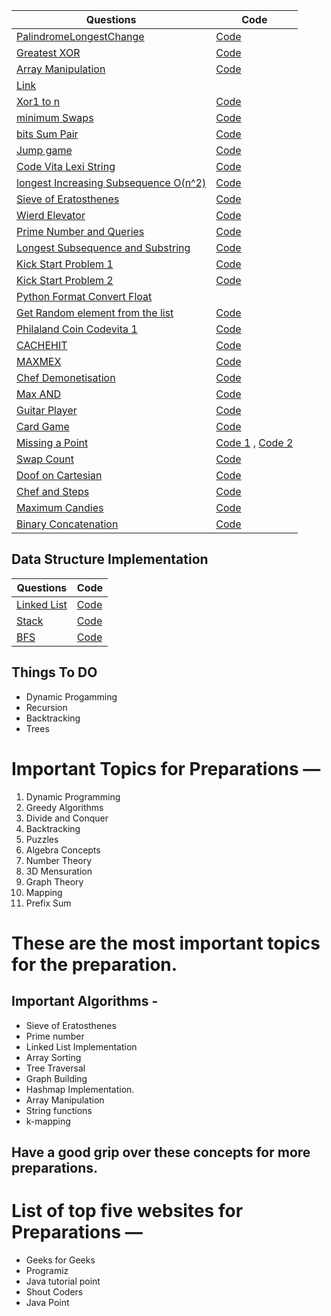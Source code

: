 | Questions                                                                                                                                    | Code                                               |
| -------------------------------------------------------------------------------------------------------------------------------------------- | -------------------------------------------------- |
| [PalindromeLongestChange](https://www.hackerrank.com/challenges/richie-rich/problem)                                                         | [Code](/longestPalindromeChange.py)                |
| [Greatest XOR ](https://www.hackerrank.com/challenges/the-great-xor/problem)                                                                 | [Code](/greatestXor.py)                            |
| [Array Manipulation](https://www.hackerrank.com/challenges/crush/problem)                                                                    | [Code](/arrayManipulation.py)                      |
| [Link ](https://www.youtube.com/watch?v=RQpR3MU_g7c&feature=youtu.be)                                                                        |
| [Xor1 to n](https://www.geeksforgeeks.org/calculate-xor-1-n/)                                                                                | [Code](/xor1ton.py)                                |
| [minimum Swaps](https://www.hackerrank.com/challenges/minimum-swaps-2/problem)                                                               | [Code](/minimumSwap.py)                            |
| [bits Sum Pair](https://www.interviewbit.com/problems/different-bits-sum-pairwise/)                                                          | [Code](/bitSumPair.py)                             |
| [Jump game](https://leetcode.com/problems/jump-game/)                                                                                        | [Code](/jumpArray.py)                              |
| [Code Vita Lexi String](http://leadtrackstudy.blogspot.com/2019/07/lexi-string.html)                                                         | [Code](/lexiString.py)                             |
| [longest Increasing Subsequence O(n^2)](https://www.geeksforgeeks.org/longest-increasing-subsequence-dp-3/)                                  | [Code](/increasingSubsequence.py)                  |
| [Sieve of Eratosthenes](https://www.geeksforgeeks.org/sieve-of-eratosthenes/)                                                                | [Code](/sieveOfErat.py)                            |
| [Wierd Elevator](https://www.youtube.com/watch?v=dG1kgIiM8DY)                                                                                | [Code](/wierdElevator.py)                          |
| [Prime Number and Queries](https://www.hackerrank.com/contests/adobe-codiva/challenges/prime-number-and-queries/submissions/code/1323920917) | [Code](/primeNumQuery.py)                          |
| [Longest Subsequence and Substring]()                                                                                                        | [Code](/stringDp.py)                               |
| [Kick Start Problem 1](https://codingcompetitions.withgoogle.com/kickstart/round/000000000019ff43/00000000003380d2)                          | [Code](/kickStart1.py)                             |
| [Kick Start Problem 2](https://codingcompetitions.withgoogle.com/kickstart/round/000000000019ff43/00000000003379bb)                          | [Code](/kickStart2.py)                             |
| [Python Format Convert Float](https://kite.com/python/answers/how-to-print-a-float-with-two-decimal-places-in-python)                        |
| [Get Random element from the list](https://leetcode.com/explore/featured/card/june-leetcoding-challenge/540/week-2-june-8th-june-14th/3358/) | [Code](/getRandomListElement.py)                   |
| [Philaland Coin Codevita 1]()                                                                                                                | [Code](/philalandCoin.py)                          |
| [CACHEHIT](https://www.codechef.com/COOK119B/problems/CACHEHIT)                                                                              | [Code](/cachehit.py)                               |
| [MAXMEX](https://www.codechef.com/problems/MAXMEX)                                                                                           | [Code](/maxmex.py)                                 |
| [Chef Demonetisation](https://www.codechef.com/LTIME85B/problems/CHFMOT18)                                                                   | [Code](/chefDemonetisation.py)                     |
| [Max AND](https://www.codechef.com/LTIME85B/problems/MAXAND18)                                                                               | [Code](/maxAnd.py)                                 |
| [Guitar Player](https://www.codechef.com/JULY20B/problems/CHEFSTR1)                                                                          | [Code](/guitarPlayer.py)                           |
| [Card Game](https://www.codechef.com/JULY20B/submit/CRDGAME)                                                                                 | [Code](/cardGame.py)                               |
| [Missing a Point](https://www.codechef.com/JULY20B/problems/PTMSSNG)                                                                         | [Code 1](/rectangle.py) , [Code 2](/rectangle1.py) |
| [Swap Count](https://www.codechef.com/JULY20B/problems/CHFNSWPS)                                                                             | [Code](/swapCount.py)                              |
| [Doof on Cartesian](https://www.codechef.com/COLE2020/problems/CLPNT)                                                                        | [Code](/Codechef/doofOnCartesian.py)               |
| [Chef and Steps](https://www.codechef.com/LTIME86B/problems/CHEFSTEP)                                                                        | [Code](/Codechef/chefSteps.py)                     |
| [Maximum Candies](https://www.codechef.com/LTIME86B/problems/CHECHOC)                                                                        | [Code](/Codechef/matrix.py)                        |
| [Binary Concatenation](https://www.codechef.com/LTIME86B/problems/BINFUN)                                                                    | [Code](/Codechef/.py)                              |

## Data Structure Implementation

| Questions                                                                                  | Code                 |
| ------------------------------------------------------------------------------------------ | -------------------- |
| [Linked List]()                                                                            | [Code](/DS/ll.py)    |
| [Stack]()                                                                                  | [Code](/DS/stack.py) |
| [BFS](https://www.educative.io/edpresso/how-to-implement-a-breadth-first-search-in-python) | [Code](/graphBFS.py) |

## Things To DO

- Dynamic Progamming
- Recursion
- Backtracking
- Trees

# Important Topics for Preparations —

1. Dynamic Programming
2. Greedy Algorithms
3. Divide and Conquer
4. Backtracking
5. Puzzles
6. Algebra Concepts
7. Number Theory
8. 3D Mensuration
9. Graph Theory
10. Mapping
11. Prefix Sum

# These are the most important topics for the preparation.

## Important Algorithms -

- Sieve of Eratosthenes
- Prime number
- Linked List Implementation
- Array Sorting
- Tree Traversal
- Graph Building
- Hashmap Implementation.
- Array Manipulation
- String functions
- k-mapping

## Have a good grip over these concepts for more preparations.

# List of top five websites for Preparations —

- Geeks for Geeks
- Programiz
- Java tutorial point
- Shout Coders
- Java Point
